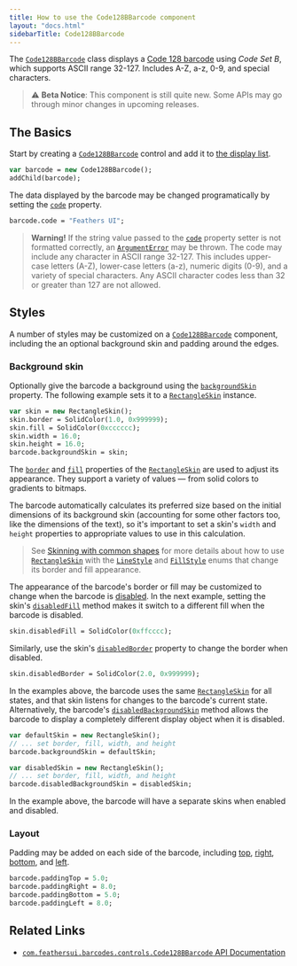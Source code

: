 ```yaml
---
title: How to use the Code128BBarcode component
layout: "docs.html"
sidebarTitle: Code128BBarcode
---
```


The [`Code128BBarcode`](https://api.feathersui.com/premium-components/barcodes-pack/com/feathersui/barcodes/controls/Code128BBarcode.html) class  displays a [Code 128 barcode](https://en.wikipedia.org/wiki/Code_128) using _Code Set B_, which supports ASCII range 32-127. Includes A-Z, a-z, 0-9, and special characters.

> ⚠️ **Beta Notice**: This component is still quite new. Some APIs may go through minor changes in upcoming releases.

## The Basics

Start by creating a [`Code128BBarcode`](https://api.feathersui.com/premium-components/barcodes-pack/com/feathersui/barcodes/controls/Code128BBarcode.html) control and add it to [the display list](https://books.openfl.org/openfl-developers-guide/display-programming/basics-of-display-programming.html).

```haxe
var barcode = new Code128BBarcode();
addChild(barcode);
```

The data displayed by the barcode may be changed programatically by setting the [`code`](https://api.feathersui.com/premium-components/barcodes-pack/com/feathersui/barcodes/controls/Code128BBarcode.html#code) property.

```haxe
barcode.code = "Feathers UI";
```

> **Warning!** If the string value passed to the [`code`](https://api.feathersui.com/premium-components/barcodes-pack/com/feathersui/barcodes/controls/Code128BBarcode.html#code) property setter is not formatted correctly, an [`ArgumentError`](https://api.openfl.org/openfl/errors/ArgumentError.html) may be thrown. The code may include any character in ASCII range 32-127. This includes upper-case letters (A-Z), lower-case letters (a-z), numeric digits (0-9), and a variety of special characters. Any ASCII character codes less than 32 or greater than 127 are not allowed.

## Styles

A number of styles may be customized on a [`Code128BBarcode`](https://api.feathersui.com/premium-components/barcodes-pack/com/feathersui/barcodes/controls/Code128BBarcode.html) component, including the an optional background skin and padding around the edges.

### Background skin

Optionally give the barcode a background using the [`backgroundSkin`](https://api.feathersui.com/premium-components/barcodes-pack/com/feathersui/barcodes/controls/supportClasses/BaseBarcode.html#backgroundSkin) property. The following example sets it to a [`RectangleSkin`](https://api.feathersui.com/current/feathers/skins/RectangleSkin.html) instance.

```haxe
var skin = new RectangleSkin();
skin.border = SolidColor(1.0, 0x999999);
skin.fill = SolidColor(0xcccccc);
skin.width = 16.0;
skin.height = 16.0;
barcode.backgroundSkin = skin;
```

The [`border`](https://api.feathersui.com/current/feathers/skins/BaseGraphicsPathSkin.html#border) and [`fill`](https://api.feathersui.com/current/feathers/skins/BaseGraphicsPathSkin.html#fill) properties of the [`RectangleSkin`](https://api.feathersui.com/current/feathers/skins/RectangleSkin.html) are used to adjust its appearance. They support a variety of values — from solid colors to gradients to bitmaps.

The barcode automatically calculates its preferred size based on the initial dimensions of its background skin (accounting for some other factors too, like the dimensions of the text), so it's important to set a skin's `width` and `height` properties to appropriate values to use in this calculation.

> See [Skinning with common shapes](./shape-skins.md) for more details about how to use [`RectangleSkin`](https://api.feathersui.com/current/feathers/skins/RectangleSkin.html) with the [`LineStyle`](https://api.feathersui.com/current/feathers/graphics/LineStyle.html) and [`FillStyle`](https://api.feathersui.com/current/feathers/graphics/FillStyle.html) enums that change its border and fill appearance.

The appearance of the barcode's border or fill may be customized to change when the barcode is [disabled](https://api.feathersui.com/current/feathers/core/IUIControl.html#enabled). In the next example, setting the skin's [`disabledFill`](https://api.feathersui.com/current/feathers/skins/RectangleSkin.html#disabledFill) method makes it switch to a different fill when the barcode is disabled.

```haxe
skin.disabledFill = SolidColor(0xffcccc);
```

Similarly, use the skin's [`disabledBorder`](https://api.feathersui.com/current/feathers/skins/RectangleSkin.html#disabledBorder) property to change the border when disabled.

```haxe
skin.disabledBorder = SolidColor(2.0, 0x999999);
```

In the examples above, the barcode uses the same [`RectangleSkin`](https://api.feathersui.com/current/feathers/skins/RectangleSkin.html) for all states, and that skin listens for changes to the barcode's current state. Alternatively, the barcode's [`disabledBackgroundSkin`](https://api.feathersui.com/premium-components/barcodes-pack/com/feathersui/barcodes/controls/supportClasses/BaseBarcode.html#disabledBackgroundSkin) method allows the barcode to display a completely different display object when it is disabled.

```haxe
var defaultSkin = new RectangleSkin();
// ... set border, fill, width, and height
barcode.backgroundSkin = defaultSkin;

var disabledSkin = new RectangleSkin();
// ... set border, fill, width, and height
barcode.disabledBackgroundSkin = disabledSkin;
```

In the example above, the barcode will have a separate skins when enabled and disabled.

### Layout

Padding may be added on each side of the barcode, including [top](https://api.feathersui.com/premium-components/barcodes-pack/com/feathersui/barcodes/controls/supportClasses/BaseBarcode.html#paddingTop), [right](https://api.feathersui.com/premium-components/barcodes-pack/com/feathersui/barcodes/controls/supportClasses/BaseBarcode.html#paddingRight), [bottom](https://api.feathersui.com/premium-components/barcodes-pack/com/feathersui/barcodes/controls/supportClasses/BaseBarcode.html#paddingBottom), and [left](https://api.feathersui.com/premium-components/barcodes-pack/com/feathersui/barcodes/controls/supportClasses/BaseBarcode.html#paddingLeft).

```haxe
barcode.paddingTop = 5.0;
barcode.paddingRight = 8.0;
barcode.paddingBottom = 5.0;
barcode.paddingLeft = 8.0;
```

## Related Links

- [`com.feathersui.barcodes.controls.Code128BBarcode` API Documentation](https://api.feathersui.com/premium-components/barcodes-pack/com/feathersui/barcodes/controls/Code128BBarcode.html)